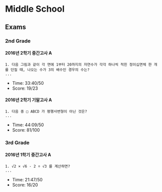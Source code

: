 # Middle School

## Exams

### 2nd Grade

#### 2016년 2학기 중간고사 A

```
1. 다음 그림과 같이 각 면에 1부터 20까지의 자연수가 각각 하나씩 적힌 정이십면체 한 개를 던질 때, 나오는 수가 3의 배수인 경우의 수는?
...
```

* Time: 33:40/50
* Score: 19/23

#### 2016년 2학기 기말고사 A

```
1. 다음 중 □ ABCD 가 평행사변형이 아닌 것은?
...
```

* Time: 44:09/50
* Score: 81/100

### 3rd Grade

#### 2016년 1학기 중간고사 A

```
1. √2 × √6 - 2 ÷ √3 를 계산하면?
...
```

* Time: 21:47/50
* Score: 16/20
